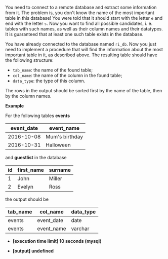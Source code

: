 You need to connect to a remote database and extract some information from it. The problem is, you don't know the name of the most important table in this database! You were told that it should start with the letter `e` and end with the letter `s`. Now you want to find all possible candidates, i. e. tables with such names, as well as their column names and their datatypes. It is guaranteed that at least one such table exists in the database.

You have already connected to the database named `ri_db`. Now you just need to implement a procedure that will find the information about the most important table in it, as described above. The resulting table should have the following structure:

-   `tab_name`: the name of the found table;
-   `col_name`: the name of the column in the found table;
-   `data_type`: the type of this column.

The rows in the output should be sorted first by the name of the table, then by the column names.

**Example**

For the following tables **events**

| event_date | event_name |
---|---|
| 2016-10-08 | Mum's birthday |
| 2016-10-31 | Halloween |

and **guestlist** in the database

| id | first_name | surname |
---|---|---|
| 1 | John | Miller |
| 2 | Evelyn | Ross |

the output should be

| tab_name | col_name | data_type |
---|---|---|
| events | event_date | date |
| events | event_name | varchar |

-   **[execution time limit] 10 seconds (mysql)**

-   **[output] undefined**